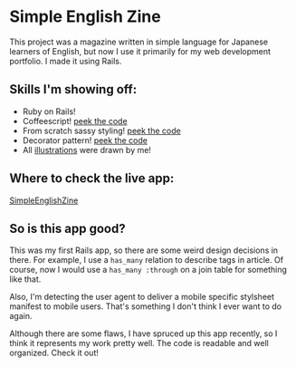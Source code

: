 Simple English Zine
===================

This project was a magazine written in simple language for Japanese learners of English, but now I use it primarily for my web development portfolio. I made it using Rails.

Skills I'm showing off:
-----------------------

+ Ruby on Rails!
+ Coffeescript! [peek the code](https://github.com/tygriffin/SEZ/blob/master/app/assets/javascripts/popup_bubble.js.coffee)
+ From scratch sassy styling! [peek the code](https://github.com/tygriffin/SEZ/blob/master/app/assets/stylesheets/desktop/components/catalog.css.scss)
+ Decorator pattern! [peek the code](https://github.com/tygriffin/SEZ/blob/master/app/decorators/article_decorator.rb)
+ All [illustrations](http://simpleenglishzine.com/article/a-picture-of-solidarity-yuri-kochiyama) were drawn by me!

Where to check the live app:
----------------------------

[SimpleEnglishZine](http://pacific-river-5605.herokuapp.com/)

So is this app good?
--------------------

This was my first Rails app, so there are some weird design decisions in there. For example, I use a `has_many` relation to describe tags in article. Of course, now I would use a `has_many :through` on a join table for something like that.

Also, I'm detecting the user agent to deliver a mobile specific stylsheet manifest to mobile users. That's something I don't think I ever want to do again.

Although there are some flaws, I have spruced up this app recently, so I think it represents my work pretty well. The code is readable and well organized. Check it out!


